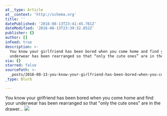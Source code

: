 ```yaml
---
at__type: Article
at__context: 'http://schema.org'
title: ''
datePublished: '2016-08-13T23:41:45.761Z'
dateModified: '2016-08-13T23:39:32.852Z'
publisher: {}
author: []
inFeed: true
description: >-
  You know your girlfriend has been bored when you come home and find your
  underwear has been rearranged so that “only the cute ones” are in the drawer…
via: {}
starred: false
sourcePath: >-
  _posts/2016-08-13-you-know-your-girlfriend-has-been-bored-when-you-come-home-a.md
_type: Blurb

---
```

You know your girlfriend has been bored when you come home and find your underwear has been rearranged so that "only the cute ones" are in the drawer...
![](https://the-grid-user-content.s3-us-west-2.amazonaws.com/6fa063ed-5945-4303-8a1b-4fb4ed4b45ba.jpg)